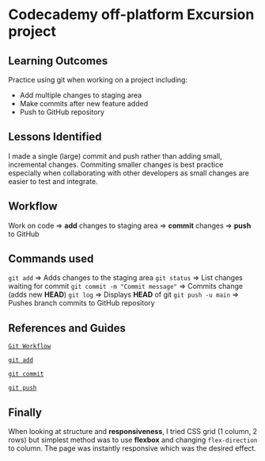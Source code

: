 # Codecademy off-platform Excursion project

## Learning Outcomes
Practice using git when working on a project including:
- Add multiple changes to staging area
- Make commits after new feature added
- Push to GitHub repository

## Lessons Identified
I made a single (large) commit and push rather than adding small, incremental changes. Commiting smaller changes is best practice especially when collaborating with other developers as small changes
are easier to test and integrate.

## Workflow
Work on code => **add** changes to staging area  => **commit** changes => **push** to GitHub

## Commands used
`git add`                           => Adds changes to the staging area
`git status`                        => List changes waiting for commit
`git commit -m "Commit message"`    => Commits change (adds new **HEAD**)
`git log`                           => Displays **HEAD** of git
`git push -u main`                  => Pushes branch commits to GitHub repository

## References and Guides
[`Git Workflow`](https://www.git-scm.com/docs/gitworkflows)

[`git add`](https://www.git-scm.com/docs/git-add)

[`git commit`](https://www.git-scm.com/docs/git-commit)

[`git push`](https://www.git-scm.com/docs/git-push)

## Finally
When looking at structure and **responsiveness**, I tried CSS grid (1 column, 2 rows) but simplest method was to use **flexbox** and changing `flex-direction` to column. The page was instantly
responsive which was the desired effect.
